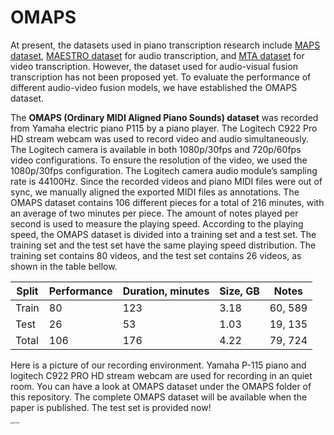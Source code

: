 # OMAPS

At present, the datasets used in piano transcription research include [MAPS dataset](https://amubox.univ-amu.fr/index.php/s/iNG0xc5Td1Nv4rR), [MAESTRO dataset](https://magenta.tensorflow.org/datasets/maestro) for audio transcription, and [MTA dataset](http://www.sfu.ca/akbari/MTA/Dataset) for video transcription. However, the dataset used for audio-visual fusion transcription has not been proposed yet. To evaluate the performance of different audio-video fusion models, we have established the OMAPS dataset. 

The **OMAPS (Ordinary MIDI Aligned Piano Sounds) dataset** was recorded from Yamaha electric piano P115 by a piano player. The Logitech C922 Pro HD stream webcam was used to record video and audio simultaneously. The Logitech camera is available in both 1080p/30fps and 720p/60fps video configurations. To ensure the resolution of the video, we used the 1080p/30fps configuration. The Logitech camera audio module’s sampling rate is 44100Hz. Since the recorded videos and piano MIDI files were out of sync, we manually aligned the exported MIDI files as annotations. The OMAPS dataset contains 106 different pieces for a total of 216 minutes, with an average of two minutes per piece. The amount of notes played per second is used to measure the playing speed. According to the playing speed, the OMAPS dataset is divided into a training set and a test set. The training set and the test set have the same playing speed distribution. The training set contains 80 videos, and the test set contains 26 videos, as shown in the table bellow.

| Split | Performance | Duration, minutes | Size, GB | Notes |
| ----- | ----- | ----- | ----- | ----- |
| Train | 80 | 123 | 3.18 | 60, 589 |
| Test | 26 | 53 | 1.03 | 19, 135 |
| Total | 106 | 176 | 4.22 | 79, 724|



Here is a picture of our recording environment. Yamaha P-115 piano and  logitech C922 PRO HD stream webcam are used for recording in an quiet room. You can have a look at OMAPS dataset under the OMAPS folder of this repository. The complete OMAPS dataset will be available when the paper is published. The test set is provided now!

<img src="pics/record.png" alt="record" style="zoom:24%;" />